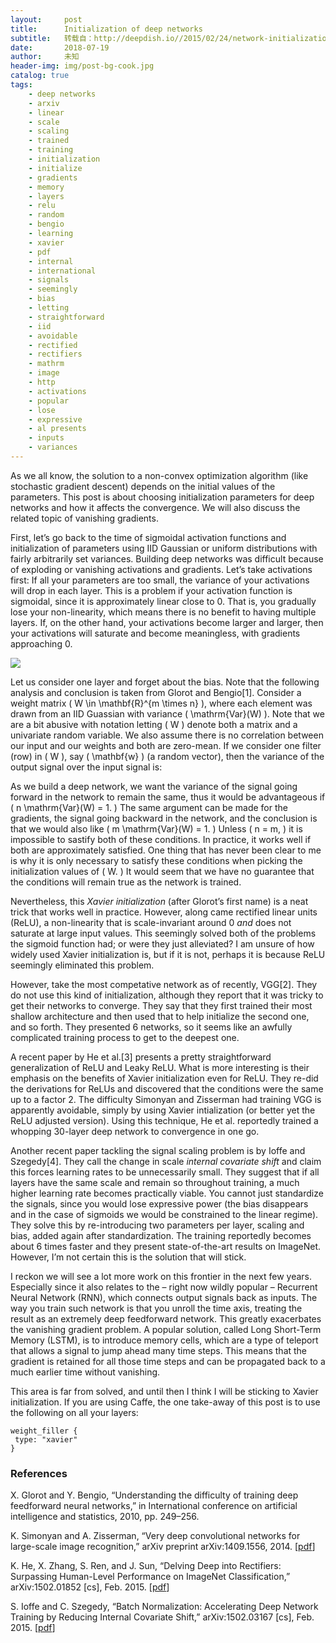 ```yaml
---
layout:     post
title:      Initialization of deep networks
subtitle:   转载自：http://deepdish.io//2015/02/24/network-initialization/
date:       2018-07-19
author:     未知
header-img: img/post-bg-cook.jpg
catalog: true
tags:
    - deep networks
    - arxiv
    - linear
    - scale
    - scaling
    - trained
    - training
    - initialization
    - initialize
    - gradients
    - memory
    - layers
    - relu
    - random
    - bengio
    - learning
    - xavier
    - pdf
    - internal
    - international
    - signals
    - seemingly
    - bias
    - letting
    - straightforward
    - iid
    - avoidable
    - rectified
    - rectifiers
    - mathrm
    - image
    - http
    - activations
    - popular
    - lose
    - expressive
    - al presents
    - inputs
    - variances
---
```


As we all know, the solution to a non-convex optimization algorithm (like
stochastic gradient descent) depends on the initial values of the parameters.
This post is about choosing initialization parameters for deep networks and how
it affects the convergence. We will also discuss the related topic of vanishing
gradients.

First, let’s go back to the time of sigmoidal activation functions and
initialization of parameters using IID Gaussian or uniform distributions with fairly
arbitrarily set variances. Building deep networks was difficult because of
exploding or vanishing activations and gradients. Let’s take activations first:
If all your parameters are too small, the variance of your activations will
drop in each layer. This is a problem if your activation function is sigmoidal,
since it is approximately linear close to 0. That is, you gradually lose your
non-linearity, which means there is no benefit to having multiple layers. If,
on the other hand, your activations become larger and larger, then your
activations will saturate and become meaningless, with gradients approaching 0.

![](http://deepdish.io/public/images/activation-functions.svg)


Let us consider one layer and forget about the bias. Note that the following analysis
and conclusion is taken from Glorot and Bengio[1]. Consider a weight matrix
\( W \in \mathbf{R}^{m \times n} \), where each element was drawn from an IID
Guassian with variance \( \mathrm{Var}(W) \). Note that we are a bit abusive with notation 
letting \( W \) denote both a matrix and a univariate random variable. We
also assume there is no correlation between our input and our weights and both
are zero-mean. If we consider one filter (row) in \( W \), say \( \mathbf{w}
\) (a random vector), then the variance of the output signal over the input signal is:

As we build a deep network, we want the variance of the signal going forward in
the network to remain the same, thus it would be advantageous if \( n \mathrm{Var}(W)
= 1. \) The same argument can be made for the gradients, the signal going
backward in the network, and the conclusion is that we would also like \( m
\mathrm{Var}(W) = 1. \) Unless \( n = m, \) it is impossible to sastify both
of these conditions. In practice, it works well if both are approximately
satisfied. One thing that has never been clear to me is why it is only
necessary to satisfy these conditions when picking the initialization values of
\( W. \) It would seem that we have no guarantee that the conditions will
remain true as the network is trained.

Nevertheless, this *Xavier initialization* (after Glorot’s first name) is a neat
trick that works well in practice. However, along came rectified linear units
(ReLU), a non-linearity that is scale-invariant around 0 *and* does not
saturate at large input values. This seemingly solved both of the problems the
sigmoid function had; or were they just alleviated? I am unsure of how widely
used Xavier initialization is, but if it is not, perhaps it is because ReLU
seemingly eliminated this problem.

However, take the most competative network as of recently, VGG[2]. They do not
use this kind of initialization, although they report that it was tricky to get
their networks to converge. They say that they first trained their most shallow
architecture and then used that to help initialize the second one, and so
forth. They presented 6 networks, so it seems like an awfully complicated
training process to get to the deepest one.

A recent paper by He et al.[3] presents a pretty straightforward generalization
of ReLU and Leaky ReLU. What is more interesting is their emphasis on the
benefits of Xavier initialization even for ReLU. They re-did the derivations
for ReLUs and discovered that the conditions were the same up to a factor 2.
The difficulty Simonyan and Zisserman had training VGG is apparently avoidable,
simply by using Xavier intialization (or better yet the ReLU adjusted version).
Using this technique, He et al. reportedly trained a whopping 30-layer deep
network to convergence in one go.

Another recent paper tackling the signal scaling problem is by Ioffe and
Szegedy[4]. They call the change in scale *internal covariate shift* and claim
this forces learning rates to be unnecessarily small. They suggest that if all
layers have the same scale and remain so throughout training, a much higher
learning rate becomes practically viable. You cannot just standardize the
signals, since you would lose expressive power (the bias disappears and in the
case of sigmoids we would be constrained to the linear regime). They solve this
by re-introducing two parameters per layer, scaling and bias, added again after
standardization. The training reportedly becomes about 6 times faster and they
present state-of-the-art results on ImageNet. However, I’m not certain this is
the solution that will stick.

I reckon we will see a lot more work on this frontier in the next few years.
Especially since it also relates to the – right now wildly popular –
Recurrent Neural Network (RNN), which connects output signals back as inputs.
The way you train such network is that you unroll the time axis, treating the
result as an extremely deep feedforward network. This greatly exacerbates the
vanishing gradient problem. A popular solution, called Long Short-Term Memory
(LSTM), is to introduce memory cells, which are a type of teleport that allows
a signal to jump ahead many time steps. This means that the gradient is
retained for all those time steps and can be propagated back to a much earlier
time without vanishing.

This area is far from solved, and until then I think I will be sticking to
Xavier initialization. If you are using Caffe, the one take-away of this post
is to use the following on all your layers:

```
weight_filler { 
 type: "xavier" 
}

```

### References


X. Glorot and Y. Bengio, “Understanding the difficulty of training deep feedforward neural networks,” in International conference on artificial intelligence and statistics, 2010, pp. 249–256.


K. Simonyan and A. Zisserman, “Very deep convolutional networks for large-scale image recognition,” arXiv preprint arXiv:1409.1556, 2014. [[pdf](http://arxiv.org/pdf/1409.1556v5)]


K. He, X. Zhang, S. Ren, and J. Sun, “Delving Deep into Rectifiers: Surpassing Human-Level Performance on ImageNet Classification,” arXiv:1502.01852 [cs], Feb. 2015. [[pdf](http://arxiv.org/pdf/1502.01852v1)]


S. Ioffe and C. Szegedy, “Batch Normalization: Accelerating Deep Network Training by Reducing Internal Covariate Shift,” arXiv:1502.03167 [cs], Feb. 2015. [[pdf](http://arxiv.org/pdf/1502.03167v2)]

